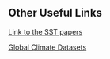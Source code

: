 ## Other Useful Links

[Link to the SST papers](https://drive.google.com/open?id=0B7Ccueiur0BNZ1JZMVVTVzlyWDQ)

[Global Climate Datasets](http://www.metoffice.gov.uk/hadobs/)
